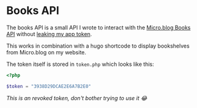 # Books API

The books API is a small API I wrote to interact with the [Micro.blog Books API](https://help.micro.blog/t/json-api-books/545) without [leaking my app token](https://github.com/RobinBoers/geheimesite.nl/blob/27e5bfbd9945e1ef1e486e43050b2fa18d547e82/js/bookshelves.js#L63).

This works in combination with a hugo shortcode to display bookshelves from Micro.blog on my website.

The token itself is stored in `token.php` which looks like this:

```php
<?php

$token = "3938D29DCAE2E6A7B2E0"
```

_This is an revoked token, don't bother trying to use it :joy:_
